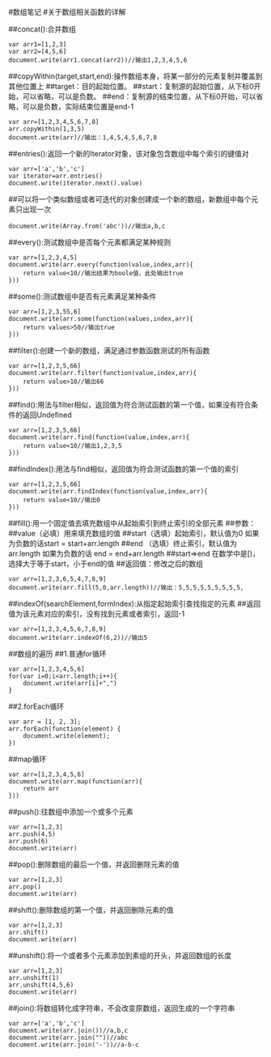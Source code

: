 #数组笔记
#关于数组相关函数的详解

##concat():合并数组
```
var arr1=[1,2,3]
var arr2=[4,5,6]
document.write(arr1.concat(arr2))//输出1,2,3,4,5,6
```

##copyWithin(target,start,end):操作数组本身，将某一部分的元素复制并覆盖到其他位置上
##target：目的起始位置。
##start：复制源的起始位置，从下标0开始，可以省略，可以是负数。
##end：复制源的结束位置，从下标0开始，可以省略，可以是负数，实际结束位置是end-1
```
var arr=[1,2,3,4,5,6,7,8]
arr.copyWithin(1,3,5)
document.write(arr)//输出：1,4,5,4,5,6,7,8
```

##entries():返回一个新的Iterator对象，该对象包含数组中每个索引的键值对
```
var arr=['a','b','c']
var iterator=arr.entries()
document.write(iterator.next().value)
```

##可以将一个类似数组或者可迭代的对象创建成一个新的数组，新数组中每个元素只出现一次

```
document.write(Array.from('abc'))//输出a,b,c
```

##every():测试数组中是否每个元素都满足某种规则
```
var arr=[1,2,3,4,5]
document.write(arr.every(function(value,index,arr){
	return value<10//输出结果为boole值，此处输出true
}))
```

##some():测试数组中是否有元素满足某种条件
```
var arr=[1,2,3,55,6]
document.write(arr.some(function(values,index,arr){
	return values>50//输出true
}))
```

##filter():创建一个新的数组，满足通过参数函数测试的所有函数
```
var arr=[1,2,3,5,66]
document.write(arr.filter(function(value,index,arr){
	return value>10//输出66
}))
```

##find():用法与filter相似，返回值为符合测试函数的第一个值，如果没有符合条件的返回Undefined

```
var arr=[1,2,3,5,66]
document.write(arr.find(function(value,index,arr){
	return value<10//输出1,2,3,5
}))
```

##findIndex():用法与find相似，返回值为符合测试函数的第一个值的索引
```
var arr=[1,2,3,5,66]
document.write(arr.findIndex(function(value,index,arr){
	return value<10//输出0
}))
```

##fill():用一个固定值去填充数组中从起始索引到终止索引的全部元素
##参数：
##value（必填）用来填充数组的值
##start（选填）起始索引，默认值为0 如果为负数的话start = start+arr.length
##end （选填）终止索引，默认值为arr.length 如果为负数的话 end = end+arr.length
##start=>end 在数学中是[)，选择大于等于start，小于end的值
##返回值：修改之后的数组
```
var arr=[1,2,3,6,5,4,7,8,9]
document.write(arr.fill(5,0,arr.length))//输出：5,5,5,5,5,5,5,5,5,
```

##indexOf(searchElement,formIndex):从指定起始索引查找指定的元素
##返回值为该元素对应的索引，没有找到元素或者索引，返回-1

```
var arr=[1,2,3,4,5,6,7,8,9]
document.write(arr.indexOf(6,2))//输出5
```

##数组的遍历
##1.普通for循环
```
var arr=[1,2,3,4,5,6]
for(var i=0;i<arr.length;i++){
	document.write(arr[i]+",")
}
```
##2.forEach循环
```
var arr = [1, 2, 3];
arr.forEach(function(element) {
    document.write(element);
})
```
##map循环
```
var arr=[1,2,3,4,5,6]
document.write(arr.map(function(arr){
	return arr
}))
```


##push():往数组中添加一个或多个元素
```
var arr=[1,2,3]
arr.push(4,5)
arr.push(6)
document.write(arr)
```

##pop():删除数组的最后一个值，并返回删除元素的值
```
var arr=[1,2,3]
arr.pop()
document.write(arr)
```

##shift():删除数组的第一个值，并返回删除元素的值
```
var arr=[1,2,3]
arr.shift()
document.write(arr)
```

##unshift():将一个或者多个元素添加到素组的开头，并返回数组的长度
```
var arr=[1,2,3]
arr.unshift(1)
arr.unshift(4,5,6)
document.write(arr)
```


##join():将数组转化成字符串，不会改变原数组，返回生成的一个字符串
```
var arr=['a','b','c']
document.write(arr.join())//a,b,c
document.write(arr.join(""))//abc
document.write(arr.join('-'))//a-b-c
```

